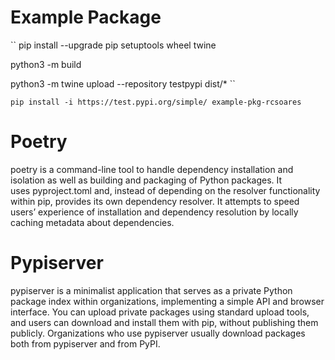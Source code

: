 # Example Package
``
pip install --upgrade pip setuptools wheel twine

python3 -m build

python3 -m twine upload --repository testpypi dist/*
``

``
pip install -i https://test.pypi.org/simple/ example-pkg-rcsoares
``

# Poetry

poetry is a command-line tool to handle dependency installation and isolation as well as building and packaging of Python packages. It uses pyproject.toml and, instead of depending on the resolver functionality within pip, provides its own dependency resolver. It attempts to speed users’ experience of installation and dependency resolution by locally caching metadata about dependencies.


# Pypiserver

pypiserver is a minimalist application that serves as a private Python package index within organizations, implementing a simple API and browser interface. You can upload private packages using standard upload tools, and users can download and install them with pip, without publishing them publicly. Organizations who use pypiserver usually download packages both from pypiserver and from PyPI.
